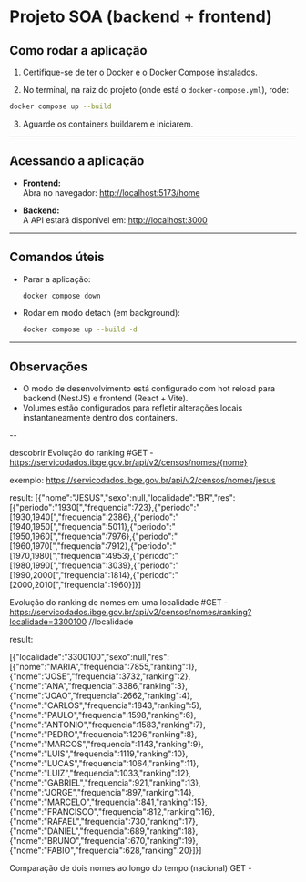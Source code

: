 # Projeto SOA (backend + frontend)

## Como rodar a aplicação

1. Certifique-se de ter o Docker e o Docker Compose instalados.

2. No terminal, na raiz do projeto (onde está o `docker-compose.yml`), rode:

```bash
docker compose up --build
```

3. Aguarde os containers buildarem e iniciarem.

---

## Acessando a aplicação

- **Frontend:**  
  Abra no navegador: [http://localhost:5173/home](http://localhost:5173/home)

- **Backend:**  
  A API estará disponível em: [http://localhost:3000](http://localhost:3000)

---

## Comandos úteis

- Parar a aplicação:  
  ```bash
  docker compose down
  ```

- Rodar em modo detach (em background):  
  ```bash
  docker compose up --build -d
  ```

---

## Observações

- O modo de desenvolvimento está configurado com hot reload para backend (NestJS) e frontend (React + Vite).
- Volumes estão configurados para refletir alterações locais instantaneamente dentro dos containers.







--

descobrir Evolução do ranking
#GET - https://servicodados.ibge.gov.br/api/v2/censos/nomes/{nome}

exemplo: 
https://servicodados.ibge.gov.br/api/v2/censos/nomes/jesus

result: 
[{"nome":"JESUS","sexo":null,"localidade":"BR","res":[{"periodo":"1930[","frequencia":723},{"periodo":"[1930,1940[","frequencia":2386},{"periodo":"[1940,1950[","frequencia":5011},{"periodo":"[1950,1960[","frequencia":7976},{"periodo":"[1960,1970[","frequencia":7912},{"periodo":"[1970,1980[","frequencia":4953},{"periodo":"[1980,1990[","frequencia":3039},{"periodo":"[1990,2000[","frequencia":1814},{"periodo":"[2000,2010[","frequencia":1960}]}]

Evolução do ranking de nomes em uma localidade
#GET - https://servicodados.ibge.gov.br/api/v2/censos/nomes/ranking?localidade=3300100 //localidade

result:

[{"localidade":"3300100","sexo":null,"res":[{"nome":"MARIA","frequencia":7855,"ranking":1},{"nome":"JOSE","frequencia":3732,"ranking":2},{"nome":"ANA","frequencia":3386,"ranking":3},{"nome":"JOAO","frequencia":2662,"ranking":4},{"nome":"CARLOS","frequencia":1843,"ranking":5},{"nome":"PAULO","frequencia":1598,"ranking":6},{"nome":"ANTONIO","frequencia":1583,"ranking":7},{"nome":"PEDRO","frequencia":1206,"ranking":8},{"nome":"MARCOS","frequencia":1143,"ranking":9},{"nome":"LUIS","frequencia":1119,"ranking":10},{"nome":"LUCAS","frequencia":1064,"ranking":11},{"nome":"LUIZ","frequencia":1033,"ranking":12},{"nome":"GABRIEL","frequencia":921,"ranking":13},{"nome":"JORGE","frequencia":897,"ranking":14},{"nome":"MARCELO","frequencia":841,"ranking":15},{"nome":"FRANCISCO","frequencia":812,"ranking":16},{"nome":"RAFAEL","frequencia":730,"ranking":17},{"nome":"DANIEL","frequencia":689,"ranking":18},{"nome":"BRUNO","frequencia":670,"ranking":19},{"nome":"FABIO","frequencia":628,"ranking":20}]}]


Comparação de dois nomes ao longo do tempo (nacional)
GET - 
